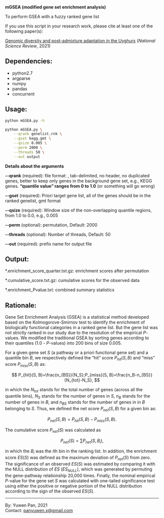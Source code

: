 **mGSEA (modified gene set enrichment analysis)**

To perform GSEA with a fuzzy ranked gene list

If you use this script in your research work, please cite at least one of the following paper(s):

[Genomic diversity and post-admixture adaptation in the Uyghurs](https://doi.org/10.1093/nsr/nwab124) (*National Science Review*, 2021)

## Dependencies:

- python2.7
- argparse
- numpy
- pandas
- concurrent

## Usage:

```bash
python mGSEA.py -h
```

```bash
python mGSEA.py \
	--qrank genelist.rnk \
	--gset kegg.gmt \
	--qsize 0.005 \
	--perm 2000 \
	--threads 50 \
	--out output
```

**Details about the arguments**

**--qrank** (required): file format: <gene> <quantile value>, tab-delimited, no header, no duplicated genes, better to keep only genes in the background gene set, e.g., KEGG genes. **“quantile value” ranges from 0 to 1.0** (or something will go wrong)

**--gset** (required): Priori target gene list, all of the genes should be in the ranked genelist, gmt format

**--qsize** (required): Window size of the non-overlapping quantile regions, from 1.0 to 0.0, e.g., 0.005

**--perm** (optional): permutation, Default: 2000

**--threads** (optional): Number of threads, Default: 50

**--out** (required): prefix name for output file

## Output:

*.enrichment_score_quarter.txt.gz: enrichment scores after permutation

*.cumulative_score.txt.gz: cumulative scores for the observed data

*.enrichment_Pvalue.txt: combined summary statistics

## Rationale:

Gene Set Enrichment Analysis (GSEA) is a statistical method developed based on the Kolmogorove-Smirnov test to identify the enrichment of biologically functional categories in a ranked gene list. But the gene list was not strictly ranked in our study due to the resolution of the empirical *P*-values. We modified the traditional GSEA by sorting genes according to their quantiles (1.0 - *P*-values) into 200 bins of size 0.005.

For a given gene set $S$ (a pathway or a priori functional gene set) and a quantile bin $B$, we respectively defined the “hit” score $P_{hit}(S, B)$ and “miss” score $P_{miss}(S,B)$ as:

$$
P_{hit}(S, B)=\frac{n_{BS}}{N_S};P_{miss}(S, B)=\frac{n_B-n_{BS}}{N_{tot}-N_S},
$$

in which the $N_{tot}$ stands for the total number of genes (across all the quantile bins), $N_S$ stands for the number of genes in $S$, $n_B$ stands for the number of genes in $B$, and $n_{BS}$ stands for the number of genes in in $B$ belonging to $S$. Thus, we defined the net score $P_{net}(S,B)$ for a given bin as:

$$
P_{net}(S,B)=P_{hit}(S,B)-P_{miss}(S,B).
$$

The cumulative score $P_{net}(S)$ was calculated as

$$
P_{net}(S)=\sum P_{net}(S, B_i),
$$

in which the $B_i$ was the *i*th bin in the ranking list. In addition, the enrichment score $ES(S)$ was defined as the maximum deviation of $P_{net}(S)$ from zero. The significance of an observed $ES(S)$ was estimated by comparing it with the NULL distribution of $ES$ ($ES_{NULL}$), which was generated by permuting the gene-pathway relationship 20,000 times. Finally, the nominal empirical *P*-value for the gene set $S$ was calculated with one-tailed significance test using either the positive or negative portion of the NULL distribution according to the sign of the observed $ES(S)$.


---
By: Yuwen Pan, 2021  
Contact: panyuwen.x@gmail.com
